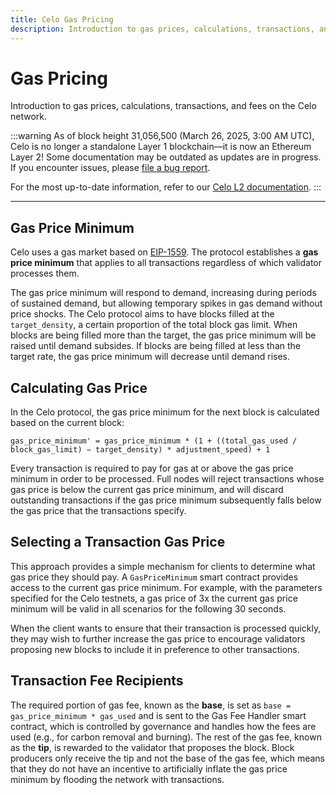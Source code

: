 ```yaml
---
title: Celo Gas Pricing
description: Introduction to gas prices, calculations, transactions, and fees on the Celo network.
---
```


# Gas Pricing

Introduction to gas prices, calculations, transactions, and fees on the Celo network.

:::warning
As of block height 31,056,500 (March 26, 2025, 3:00 AM UTC), Celo is no longer a standalone Layer 1 blockchain—it is now an Ethereum Layer 2!
Some documentation may be outdated as updates are in progress. If you encounter issues, please [file a bug report](https://github.com/celo-org/docs/issues/new/choose).

For the most up-to-date information, refer to our [Celo L2 documentation](https://docs.celo.org/cel2).
:::

---

## Gas Price Minimum

Celo uses a gas market based on [EIP-1559](https://eips.ethereum.org/EIPS/eip-1559). The protocol establishes a **gas price minimum** that applies to all transactions regardless of which validator processes them.

The gas price minimum will respond to demand, increasing during periods of sustained demand, but allowing temporary spikes in gas demand without price shocks. The Celo protocol aims to have blocks filled at the `target_density`, a certain proportion of the total block gas limit. When blocks are being filled more than the target, the gas price minimum will be raised until demand subsides. If blocks are being filled at less than the target rate, the gas price minimum will decrease until demand rises.

## Calculating Gas Price

In the Celo protocol, the gas price minimum for the next block is calculated based on the current block:

```
gas_price_minimum' = gas_price_minimum * (1 + ((total_gas_used / block_gas_limit) − target_density) * adjustment_speed) + 1
```

Every transaction is required to pay for gas at or above the gas price minimum in order to be processed. Full nodes will reject transactions whose gas price is below the current gas price minimum, and will discard outstanding transactions if the gas price minimum subsequently falls below the gas price that the transactions specify.

## Selecting a Transaction Gas Price

This approach provides a simple mechanism for clients to determine what gas price they should pay. A `GasPriceMinimum` smart contract provides access to the current gas price minimum. For example, with the parameters specified for the Celo testnets, a gas price of 3x the current gas price minimum will be valid in all scenarios for the following 30 seconds.

When the client wants to ensure that their transaction is processed quickly, they may wish to further increase the gas price to encourage validators proposing new blocks to include it in preference to other transactions.

## Transaction Fee Recipients

The required portion of gas fee, known as the **base**, is set as `base = gas_price_minimum * gas_used` and is sent to the Gas Fee Handler smart contract, which is controlled by governance and handles how the fees are used (e.g., for carbon removal and burning). The rest of the gas fee, known as the **tip**, is rewarded to the validator that proposes the block. Block producers only receive the tip and not the base of the gas fee, which means that they do not have an incentive to artificially inflate the gas price minimum by flooding the network with transactions.
